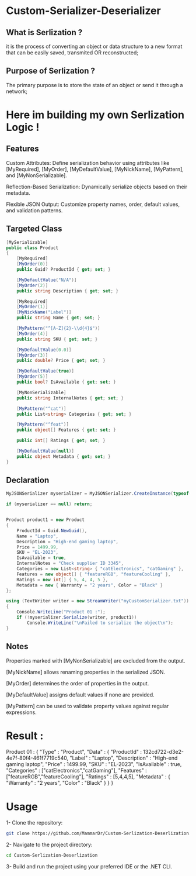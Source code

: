 # Custom-Serializer-Deserializer


## What is Serlization ?
it is the process of converting an object or data structure to a new format that can be easily saved, transmited OR reconstructed;

## Purpose of Serlization ?
The primary purpose is to store the state of an object or send it through a network;

# Here im building my own Serlization Logic !

## Features
Custom Attributes: Define serialization behavior using attributes like [MyRequired], [MyOrder], [MyDefaultValue], [MyNickName], [MyPattern], and [MyNonSerializable].

Reflection-Based Serialization: Dynamically serialize objects based on their metadata.

Flexible JSON Output: Customize property names, order, default values, and validation patterns.

## Targeted Class
```csharp
[MySerializable]
public class Product
{
    [MyRequired]
    [MyOrder(0)]
    public Guid? ProductId { get; set; }

    [MyDefaultValue("N/A")]
    [MyOrder(2)]
    public string Description { get; set; }

    [MyRequired]
    [MyOrder(1)]
    [MyNickName("Label")]
    public string Name { get; set; }

    [MyPattern("^[A-Z]{2}-\\d{4}$")]
    [MyOrder(4)]
    public string SKU { get; set; }

    [MyDefaultValue(0.0)]
    [MyOrder(3)]
    public double? Price { get; set; }

    [MyDefaultValue(true)]
    [MyOrder(5)]
    public bool? IsAvailable { get; set; }

    [MyNonSerializable]
    public string InternalNotes { get; set; }

    [MyPattern("^cat")]
    public List<string> Categories { get; set; }

    [MyPattern("^feat")]
    public object[] Features { get; set; }

    public int[] Ratings { get; set; }

    [MyDefaultValue(null)]
    public object Metadata { get; set; }
}
```

## Declaration
```csharp
MyJSONSerializer myserializer = MyJSONSerializer.CreateInstance(typeof(Product));

if (myserializer == null) return;


Product product1 = new Product
{
    ProductId = Guid.NewGuid(),
    Name = "Laptop",
    Description = "High-end gaming laptop",
    Price = 1499.99,
    SKU = "EL-2023",
    IsAvailable = true,
    InternalNotes = "Check supplier ID 3345",
    Categories = new List<string> { "catElectronics", "catGaming" },
    Features = new object[] { "featureRGB", "featureCooling" },
    Ratings = new int[] { 5, 4, 4, 5 },
    Metadata = new { Warranty = "2 years", Color = "Black" }
};

using (TextWriter writer = new StreamWriter("myCustomSerializer.txt"))
{
    Console.WriteLine("Product 01 :");
    if (!myserializer.Serialize(writer, product1))
        Console.WriteLine("\nFailed to serialize the object\n");
}
```

## Notes
Properties marked with [MyNonSerializable] are excluded from the output.

[MyNickName] allows renaming properties in the serialized JSON.

[MyOrder] determines the order of properties in the output.

[MyDefaultValue] assigns default values if none are provided.

[MyPattern] can be used to validate property values against regular expressions.


# Result :


Product 01 :
{
  "Type" : "Product",
  "Data" : {
    "ProductId" : 132cd722-d3e2-4e7f-80f4-461f7719c540,
    "Label" : "Laptop",
    "Description" : "High-end gaming laptop",
    "Price" : 1499.99,
    "SKU" : "EL-2023",
    "IsAvailable" : true,
    "Categories" : ["catElectronics","catGaming"],
    "Features" : ["featureRGB","featureCooling"],
    "Ratings" : [5,4,4,5],
    "Metadata" : {
      "Warranty" : "2 years",
      "Color" : "Black"
    }
  }
}


# Usage


1- Clone the repository:

```bash
git clone https://github.com/MammarDr/Custom-Serlization-Deserlization.git
```

2- Navigate to the project directory:

```bash
cd Custom-Serlization-Deserlization
```

3- Build and run the project using your preferred IDE or the .NET CLI.
